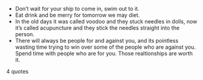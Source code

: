  - Don’t wait for your ship to come in, swim out to it.
 - Eat drink and be merry for tomorrow we may diet.
 - In the old days it was called voodoo and they stuck needles in dolls, now it’s called acupuncture and they stick the needles straight into the person.
 - There will always be people for and against you, and its pointless wasting time trying to win over some of the people who are against you. Spend time with people who are for you. Those realtionships are worth it.

4 quotes